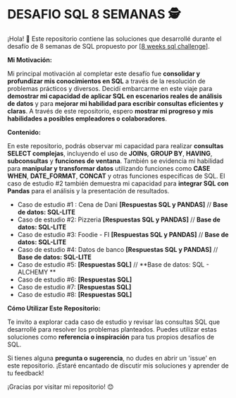 # **DESAFIO SQL 8 SEMANAS** 🕵️

¡Hola! 👋 Este repositorio contiene las soluciones que desarrollé durante el desafío de 8 semanas de SQL propuesto por [[8 weeks sql challenge](https://8weeksqlchallenge.com/)].

**Mi Motivación:**

Mi principal motivación al completar este desafío fue **consolidar y profundizar mis conocimientos en SQL** a través de la resolución de problemas prácticos y diversos. Decidí embarcarme en este viaje para **demostrar mi capacidad de aplicar SQL en escenarios reales de análisis de datos** y para **mejorar mi habilidad para escribir consultas eficientes y claras**. A través de este repositorio, espero **mostrar mi progreso y mis habilidades a posibles empleadores o colaboradores**.

**Contenido:**

En este repositorio, podrás observar mi capacidad para realizar **consultas SELECT complejas**, incluyendo el uso de **JOINs**, **GROUP BY**, **HAVING**, **subconsultas** y **funciones de ventana**. También se evidencia mi habilidad para **manipular y transformar datos** utilizando funciones como **CASE WHEN**, **DATE_FORMAT**, **CONCAT** y otras funciones específicas de SQL. El caso de estudio #2 también demuestra mi capacidad para **integrar SQL con Pandas** para el análisis y la presentación de resultados.

- Caso de estudio #1 : Cena de Dani **[Respuestas SQL y PANDAS]** // **Base de datos: SQL-LITE**
- Caso de estudio #2: Pizzeria **[Respuestas SQL y PANDAS]** // **Base de datos: SQL-LITE**
- Caso de estudio #3: Foodie - FI **[Respuestas SQL y PANDAS]**  // **Base de datos: SQL-LITE**
- Caso de estudio #4: Datos de banco **[Respuestas SQL y PANDAS]** // **Base de datos: SQL-LITE**
- Caso de estudio #5:  **[Respuestas SQL]**  // **Base de datos: SQL - ALCHEMY **
- Caso de estudio #6: **[Respuestas SQL]**
- Caso de estudio #7:  **[Respuestas SQL]**
- Caso de estudio #8:  **[Respuestas SQL]**


**Cómo Utilizar Este Repositorio:**

Te invito a explorar cada caso de estudio y revisar las consultas SQL que desarrollé para resolver los problemas planteados. Puedes utilizar estas soluciones como **referencia o inspiración** para tus propios desafíos de SQL.

Si tienes alguna **pregunta o sugerencia**, no dudes en abrir un 'issue' en este repositorio. ¡Estaré encantado de discutir mis soluciones y aprender de tu feedback!

¡Gracias por visitar mi repositorio! 😊
